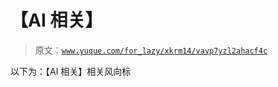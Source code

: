 # 【AI 相关】

> 原文：[`www.yuque.com/for_lazy/xkrm14/vavp7yzl2ahacf4c`](https://www.yuque.com/for_lazy/xkrm14/vavp7yzl2ahacf4c)



以下为：【AI 相关】相关风向标 



